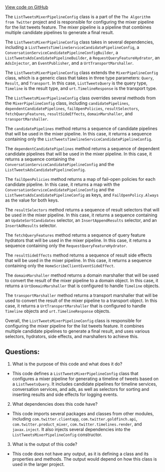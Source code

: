 [View code on GitHub](https://github.com/misbahsy/the-algorithm/home-mixer/server/src/main/scala/com/twitter/home_mixer/product/list_tweets/ListTweetsMixerPipelineConfig.scala)

The `ListTweetsMixerPipelineConfig` class is a part of the `The Algorithm from Twitter` project and is responsible for configuring the mixer pipeline for the list tweets feature. The mixer pipeline is a pipeline that combines multiple candidate pipelines to generate a final result. 

The `ListTweetsMixerPipelineConfig` class takes in several dependencies, including a `ListTweetsTimelineServiceCandidatePipelineConfig`, a `ConversationServiceCandidatePipelineConfigBuilder`, a `ListTweetsAdsCandidatePipelineBuilder`, a `RequestQueryFeatureHydrator`, an `AdsInjector`, an `EventPublisher`, and a `UrtTransportMarshaller`. 

The `ListTweetsMixerPipelineConfig` class extends the `MixerPipelineConfig` class, which is a generic class that takes in three type parameters: `Query`, `Result`, and `Transport`. In this case, `ListTweetsQuery` is the query type, `Timeline` is the result type, and `urt.TimelineResponse` is the transport type. 

The `ListTweetsMixerPipelineConfig` class overrides several methods from the `MixerPipelineConfig` class, including `candidatePipelines`, `dependentCandidatePipelines`, `failOpenPolicies`, `resultSelectors`, `fetchQueryFeatures`, `resultSideEffects`, `domainMarshaller`, and `transportMarshaller`. 

The `candidatePipelines` method returns a sequence of candidate pipelines that will be used in the mixer pipeline. In this case, it returns a sequence containing only the `ListTweetsTimelineServiceCandidatePipelineConfig`. 

The `dependentCandidatePipelines` method returns a sequence of dependent candidate pipelines that will be used in the mixer pipeline. In this case, it returns a sequence containing the `ConversationServiceCandidatePipelineConfig` and the `ListTweetsAdsCandidatePipelineConfig`. 

The `failOpenPolicies` method returns a map of fail-open policies for each candidate pipeline. In this case, it returns a map with the `ConversationServiceCandidatePipelineConfig` and the `ListTweetsAdsCandidatePipelineConfig` as keys, and `FailOpenPolicy.Always` as the value for both keys. 

The `resultSelectors` method returns a sequence of result selectors that will be used in the mixer pipeline. In this case, it returns a sequence containing an `UpdateSortCandidates` selector, an `InsertAppendResults` selector, and an `InsertAdResults` selector. 

The `fetchQueryFeatures` method returns a sequence of query feature hydrators that will be used in the mixer pipeline. In this case, it returns a sequence containing only the `RequestQueryFeatureHydrator`. 

The `resultSideEffects` method returns a sequence of result side effects that will be used in the mixer pipeline. In this case, it returns a sequence containing only the `HomeScribeClientEventSideEffect`. 

The `domainMarshaller` method returns a domain marshaller that will be used to convert the result of the mixer pipeline to a domain object. In this case, it returns a `UrtDomainMarshaller` that is configured to handle `Timeline` objects. 

The `transportMarshaller` method returns a transport marshaller that will be used to convert the result of the mixer pipeline to a transport object. In this case, it returns a `UrtTransportMarshaller` that is configured to handle `Timeline` objects and `urt.TimelineResponse` objects. 

Overall, the `ListTweetsMixerPipelineConfig` class is responsible for configuring the mixer pipeline for the list tweets feature. It combines multiple candidate pipelines to generate a final result, and uses various selectors, hydrators, side effects, and marshallers to achieve this.
## Questions: 
 1. What is the purpose of this code and what does it do?
- This code defines a `ListTweetsMixerPipelineConfig` class that configures a mixer pipeline for generating a timeline of tweets based on a `ListTweetsQuery`. It includes candidate pipelines for timeline services, conversation services, and ads, as well as selectors for sorting and inserting results and side effects for logging events.
2. What dependencies does this code have?
- This code imports several packages and classes from other modules, including `com.twitter.clientapp`, `com.twitter.goldfinch.api`, `com.twitter.product_mixer`, `com.twitter.timelines.render`, and `javax.inject`. It also injects several dependencies into the `ListTweetsMixerPipelineConfig` constructor.
3. What is the output of this code?
- This code does not have any output, as it is defining a class and its properties and methods. The output would depend on how this class is used in the larger project.